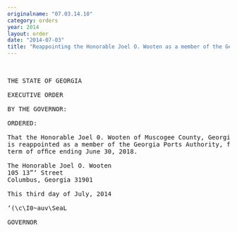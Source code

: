 ```yaml
---
originalname: "07.03.14.10"
category: orders
year: 2014
layout: order
date: "2014-07-03"
title: "Reappointing the Honorable Joel O. Wooten as a member of the Georgia Ports Authority"
---
```

<pre>
 

THE STATE OF GEORGIA

EXECUTIVE ORDER

BY THE GOVERNOR:

ORDERED:

That the Honorable Joel 0. Wooten of Muscogee County, Georgia,
is reappointed as a member of the Georgia Ports Authority, for a
term of ofﬁce ending June 30, 2018.

The Honorable Joel O. Wooten
105 13”‘ Street
Columbus, Georgia 31901

This third day of July, 2014

‘(\c\I0~auv\SeaL

GOVERNOR

</pre>
